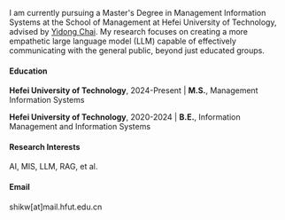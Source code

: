 I am currently pursuing a Master's Degree in Management Information Systems at the School of Management at Hefei University of Technology, advised by [Yidong Chai](http://faculty.hfut.edu.cn/chaiyidong/zh_CN/index.htm). My research focuses on creating a more empathetic large language model (LLM) capable of effectively communicating with the general public, beyond just educated groups.

#### Education

**Hefei University of Technology**, 2024-Present | **M.S.**, Management Information Systems

**Hefei University of Technology**, 2020-2024 | **B.E.**, Information Management and Information Systems

#### Research Interests
AI, MIS, LLM, RAG, et al.

#### Email 
shikw[at]mail.hfut.edu.cn
